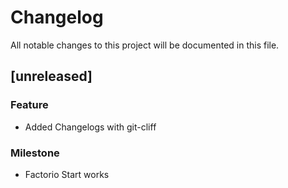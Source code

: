 # Changelog
All notable changes to this project will be documented in this file.

## [unreleased]

### Feature

- Added Changelogs with git-cliff

### Milestone

- Factorio Start works

<!-- generated by git-cliff -->
